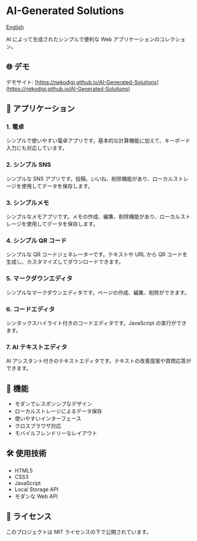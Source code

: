 # AI-Generated Solutions

[English](README.md)

AI によって生成されたシンプルで便利な Web アプリケーションのコレクション。

## 🌐 デモ

デモサイト: [https://nekodigi.github.io/AI-Generated-Solutions](https://nekodigi.github.io/AI-Generated-Solutions)

## 📱 アプリケーション

### 1. 電卓

シンプルで使いやすい電卓アプリです。基本的な計算機能に加えて、キーボード入力にも対応しています。

### 2. シンプル SNS

シンプルな SNS アプリです。投稿、いいね、削除機能があり、ローカルストレージを使用してデータを保存します。

### 3. シンプルメモ

シンプルなメモアプリです。メモの作成、編集、削除機能があり、ローカルストレージを使用してデータを保存します。

### 4. シンプル QR コード

シンプルな QR コードジェネレーターです。テキストや URL から QR コードを生成し、カスタマイズしてダウンロードできます。

### 5. マークダウンエディタ

シンプルなマークダウンエディタです。ページの作成、編集、削除ができます。

### 6. コードエディタ

シンタックスハイライト付きのコードエディタです。JavaScript の実行ができます。

### 7. AI テキストエディタ

AI アシスタント付きのテキストエディタです。テキストの改善提案や質問応答ができます。

## 🚀 機能

- モダンでレスポンシブなデザイン
- ローカルストレージによるデータ保存
- 使いやすいインターフェース
- クロスブラウザ対応
- モバイルフレンドリーなレイアウト

## 🛠️ 使用技術

- HTML5
- CSS3
- JavaScript
- Local Storage API
- モダンな Web API

## 📝 ライセンス

このプロジェクトは MIT ライセンスの下で公開されています。
